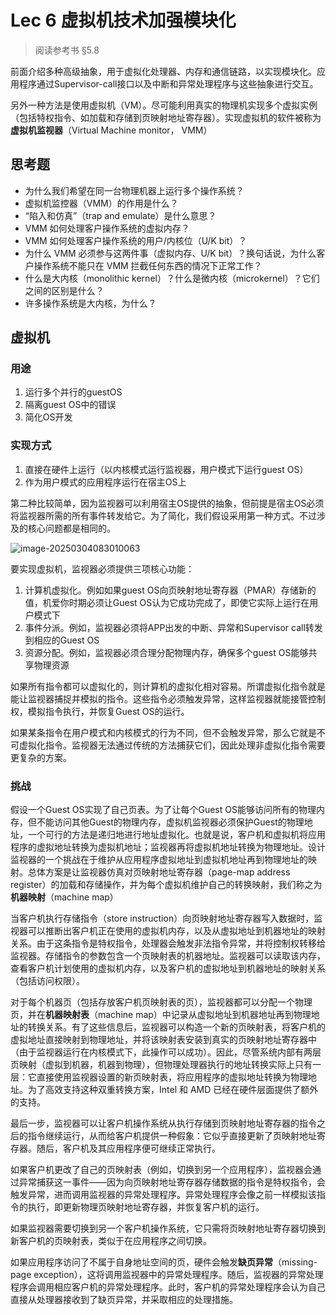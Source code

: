 # Lec 6 虚拟机技术加强模块化

> 阅读参考书 §5.8

前面介绍多种高级抽象，用于虚拟化处理器、内存和通信链路，以实现模块化。应用程序通过Supervisor-call接口以及中断和异常处理程序与这些抽象进行交互。

另外一种方法是使用虚拟机（VM）。尽可能利用真实的物理机实现多个虚拟实例（包括特权指令、如加载和存储到页映射地址寄存器）。实现虚拟机的软件被称为**虚拟机监视器**（Virtual Machine monitor， VMM）

## 思考题

- 为什么我们希望在同一台物理机器上运行多个操作系统？
- 虚拟机监控器（VMM）的作用是什么？
- “陷入和仿真”（trap and emulate）是什么意思？
- VMM 如何处理客户操作系统的虚拟内存？
- VMM 如何处理客户操作系统的用户/内核位（U/K bit）？
- 为什么 VMM 必须参与这两件事（虚拟内存、U/K bit）？换句话说，为什么客户操作系统不能只在 VMM 拦截任何东西的情况下正常工作？
- 什么是大内核（monolithic kernel）？什么是微内核（microkernel）？它们之间的区别是什么？
- 许多操作系统是大内核，为什么？

## 虚拟机

### 用途

1. 运行多个并行的guestOS
2. 隔离guest OS中的错误
3. 简化OS开发



### 实现方式

1. 直接在硬件上运行（以内核模式运行监视器，用户模式下运行guest OS）
2. 作为用户模式的应用程序运行在宿主OS上

第二种比较简单，因为监视器可以利用宿主OS提供的抽象，但前提是宿主OS必须将监视器所需的所有事件转发给它。为了简化，我们假设采用第一种方式。不过涉及的核心问题都是相同的。

![image-20250304083010063](http://14.103.135.111:49153/i/6852e8355237b.png)

要实现虚拟机，监视器必须提供三项核心功能：

1. 计算机虚拟化。例如如果guest OS向页映射地址寄存器（PMAR）存储新的值，机爱你时期必须让Guest OS认为它成功完成了，即使它实际上运行在用户模式下
2. 事件分派。例如，监视器必须将APP出发的中断、异常和Supervisor call转发到相应的Guest OS
3. 资源分配。例如，监视器必须合理分配物理内存，确保多个guest OS能够共享物理资源

如果所有指令都可以虚拟化的，则计算机的虚拟化相对容易。所谓虚拟化指令就是能让监视器捕捉并模拟的指令。这些指令必须触发异常，这样监视器就能接管控制权，模拟指令执行，并恢复Guest OS的运行。

如果某条指令在用户模式和内核模式的行为不同，但不会触发异常，那么它就是不可虚拟化指令。监视器无法通过传统的方法捕获它们，因此处理非虚拟化指令需要更复杂的方案。



### 挑战

假设一个Guest OS实现了自己页表。为了让每个Guest OS能够访问所有的物理内存，但不能访问其他Guest的物理内存，虚拟机监视器必须保护Guest的物理地址，一个可行的方法是递归地进行地址虚拟化。也就是说，客户机和虚拟机将应用程序的虚拟地址转换为虚拟机地址；监视器再将虚拟机地址转换为物理地址。设计监视器的一个挑战在于维护从应用程序虚拟地址到虚拟机地址再到物理地址的映射。总体方案是让监视器仿真对页映射地址寄存器（page-map address register）的加载和存储操作，并为每个虚拟机维护自己的转换映射，我们称之为**机器映射**（machine map）

当客户机执行存储指令（store instruction）向页映射地址寄存器写入数据时，监视器可以推断出客户机正在使用的虚拟机内存，以及从虚拟地址到机器地址的映射关系。由于这条指令是特权指令，处理器会触发非法指令异常，并将控制权转移给监视器。存储指令的参数包含一个页映射表的机器地址。监视器可以读取该内存，查看客户机计划使用的虚拟机内存，以及客户机的虚拟地址到机器地址的映射关系（包括访问权限）。

对于每个机器页（包括存放客户机页映射表的页），监视器都可以分配一个物理页，并在**机器映射表**（machine map）中记录从虚拟地址到机器地址再到物理地址的转换关系。有了这些信息后，监视器可以构造一个新的页映射表，将客户机的虚拟地址直接映射到物理地址，并将该映射表安装到真实的页映射地址寄存器中（由于监视器运行在内核模式下，此操作可以成功）。因此，尽管系统内部有两层页映射（虚拟到机器，机器到物理），但物理处理器执行的地址转换实际上只有一层：它直接使用监视器设置的新页映射表，将应用程序的虚拟地址转换为物理地址。为了高效支持这种双重转换方案，Intel 和 AMD 已经在硬件层面提供了额外的支持。

最后一步，监视器可以让客户机操作系统从执行存储到页映射地址寄存器的指令之后的指令继续运行，从而给客户机提供一种假象：它似乎直接更新了页映射地址寄存器。随后，客户机及其应用程序便可继续正常执行。

如果客户机更改了自己的页映射表（例如，切换到另一个应用程序），监视器会通过异常捕获这一事件——因为向页映射地址寄存器存储数据的指令是特权指令，会触发异常，进而调用监视器的异常处理程序。异常处理程序会像之前一样模拟该指令的执行，即更新物理页映射地址寄存器，并恢复客户机的运行。

如果监视器需要切换到另一个客户机操作系统，它只需将页映射地址寄存器切换到新客户机的页映射表，类似于在应用程序之间切换。

如果应用程序访问了不属于自身地址空间的页，硬件会触发**缺页异常**（missing-page exception），这将调用监视器中的异常处理程序。随后，监视器的异常处理程序会调用相应客户机的异常处理程序。此时，客户机的异常处理程序会认为自己直接从处理器接收到了缺页异常，并采取相应的处理措施。